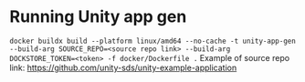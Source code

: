 # Running Unity app gen
`docker buildx build --platform linux/amd64 --no-cache -t unity-app-gen --build-arg SOURCE_REPO=<source repo link> --build-arg DOCKSTORE_TOKEN=<token> -f docker/Dockerfile .`
Example of source repo link: https://github.com/unity-sds/unity-example-application
